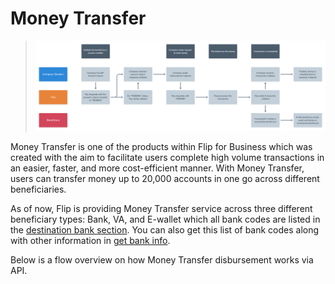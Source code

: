 <div></div>

# Money Transfer

<blockquote>
  <a class="spotlight" href="../../images/product-flows/money-transfer.png" data-autofit="false">
    <img src="../../images/product-flows/money-transfer.png" alt="Money Transfer Flowchart">
  </a>
</blockquote>

Money Transfer is one of the products within Flip for Business which was created with the aim to facilitate users complete high volume transactions in an easier, faster, and more cost-efficient manner. With Money Transfer, users can transfer money up to 20,000 accounts in one go across different beneficiaries.

As of now, Flip is providing Money Transfer service across three different beneficiary types: Bank, VA, and E-wallet which all bank codes are listed in the [destination bank section](#destination-bank). You can also get this list of bank codes along with other information in [get bank info](#get-bank-info).

Below is a flow overview on how Money Transfer disbursement works via API.
